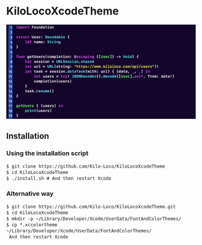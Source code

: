 # KiloLocoXcodeTheme

![Theme Example](/images/kiloLocoRegular.png)

Installation
---- 

### Using the installation script

	$ git clone https://github.com/Kilo-Loco/KiloLocoXcodeTheme
	$ cd KiloLocoXcodeTheme
	$ ./install.sh # And then restart Xcode

### Alternative way

	$ git clone https://github.com/Kilo-Loco/KiloLocoXcodeTheme.git
	$ cd KiloLocoXcodeTheme
	$ mkdir -p ~/Library/Developer/Xcode/UserData/FontAndColorThemes/
	$ cp *.xccolortheme ~/Library/Developer/Xcode/UserData/FontAndColorThemes/ 
  	 And then restart Xcode

